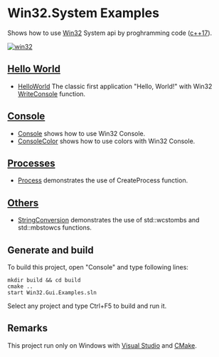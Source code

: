 
# Win32.System Examples

Shows how to use [Win32](https://learn.microsoft.com/en-us/windows/win32/api/) System api by proghramming code ([c++17](https://en.cppreference.com/w/)).

[![win32](../docs/Pictures/win32_header.png)](https://gammasoft71.wixsite.com/gammasoft/win32)

## [Hello World]((HelloWorlds/README.md))

* [HelloWorld](HelloWorlds/HelloWorld/README.md) The classic first application "Hello, World!" with Win32 [WriteConsole](https://learn.microsoft.com/windows/console/writeconsole) function.

## [Console](Console/README.md)

* [Console](Console/Console/README.md) shows how to use Win32 Console.
* [ConsoleColor](Console/ConsoleColor/README.md) shows how to use colors with Win32 Console.

## [Processes](Processes/README.md)

* [Process](Processes/Process/README.md) demonstrates the use of CreateProcess function.

## [Others](Others/README.md)

* [StringConversion](Others/StringConversion/README.md) demonstrates the use of std::wcstombs and std::mbstowcs functions.

## Generate and build

To build this project, open "Console" and type following lines:

``` shell
mkdir build && cd build
cmake .. 
start Win32.Gui.Examples.sln
```

Select any project and type Ctrl+F5 to build and run it.

## Remarks

This project run only on Windows with [Visual Studio](https://www.visualstudio.com) and [CMake](https://cmake.org).
